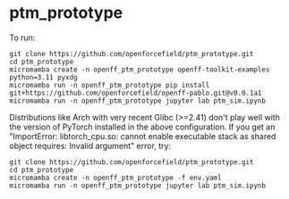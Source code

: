 # ptm_prototype

To run:

```shell
git clone https://github.com/openforcefield/ptm_prototype.git
cd ptm_prototype
micromamba create -n openff_ptm_prototype openff-toolkit-examples python=3.11 pyxdg
micromamba run -n openff_ptm_prototype pip install git+https://github.com/openforcefield/openff-pablo.git@v0.0.1a1
micromamba run -n openff_ptm_prototype jupyter lab ptm_sim.ipynb
```

Distributions like Arch with very recent Glibc (>=2.41) don't play well with the version of PyTorch installed in the above configuration. If you get an "ImportError: libtorch_cpu.so: cannot enable executable stack as shared object requires: Invalid argument" error, try:

```shell
git clone https://github.com/openforcefield/ptm_prototype.git
cd ptm_prototype
micromamba create -n openff_ptm_prototype -f env.yaml
micromamba run -n openff_ptm_prototype jupyter lab ptm_sim.ipynb
```

